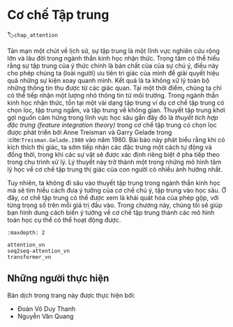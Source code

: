 <!--
# Attention Mechanisms
-->

# Cơ chế Tập trung
:label:`chap_attention`

<!--
As a bit of a historical digression, attention research is an enormous field with a long history in cognitive neuroscience.
Focalization, concentration of consciousness are of the essence of attention, which enable the human to prioritize the perception in order to deal effectively with others.
As a result, we do not process all the information that is available in the sensory input.
At any time, we are aware of only a small fraction of the information in the environment.
In cognitive neuroscience, there are several types of attention such as selective attention, covert attention, and spatial attention.
The theory ignites the spark in recent deep learning is the *feature integration theory* of the selective attention, 
which was developed by Anne Treisman and Garry Gelade through the paper :cite:`Treisman.Gelade.1980` in 1980.
This paper declares that when perceiving a stimulus, features are registered early, automatically, and in parallel, while objects are identified separately and at a later stage in processing.
The theory has been one of the most influential psychological models of human visual attention.
-->

Tản mạn một chút về lịch sử, sự tập trung là một lĩnh vực nghiên cứu rộng lớn và lâu đời trong ngành thần kinh học nhận thức.
Trọng tâm có thể hiểu rằng sự tập trung của ý thức chính là bản chất của của sự chú ý, điều này cho phép chúng ta (loài người) ưu tiên tri giác của mình để giải quyết hiệu quả những sự kiện xoay quanh mình.
Kết quả là ta không xử lý toàn bộ những thông tin thu được từ các giác quan.
Tại một thời điểm, chúng ta chỉ có thể tiếp nhận một lượng nhỏ thông tin từ môi trường.
Trong ngành thần kinh học nhận thức, tồn tại một vài dạng tập trung ví dụ cơ chế tập trung có chọn lọc, tập trung ngầm, và tập trung về không gian.
Thuyết tập trung khơi gợi nguồn cảm hứng trong lĩnh vực học sâu gần đây đó là *thuyết tích hợp đặc trưng (feature integration theory)* trong cơ chế tập trung có chọn lọc được phát triển bởi Anne Treisman và Garry Gelade trong :cite:`Treisman.Gelade.1980` vào năm 1980.
Bài báo này phát biểu rằng khi có kích thích thị giác, ta sớm tiếp nhận các đặc trưng một cách tự động và đồng thời, trong khi các sự vật sẽ được xác định riêng biệt ở pha tiếp theo trong chu trình xử lý.
Lý thuyết này trở thành một trong những mô hình tâm lý học về cơ chế tập trung thị giác của con người có nhiều ảnh hưởng nhất.


<!--
However, we will not indulge in too much theory of attention in neuroscience, but rather focus on applying the attention idea in deep learning,
where attention can be seen as a generalized pooling method with bias alignment over inputs.
In this chapter, we will provide you with some intuition about how to transform the attention idea to the concrete mathematics models, and make them work.
-->

Tuy nhiên, ta không đi sâu vào thuyết tập trung trong ngành thần kinh học mà sẽ tìm hiểu cách đưa ý tưởng của cơ chế chú ý, tập trung vào học sâu.
Ở đây, cơ chế tập trung có thể được xem là khái quát hóa của phép gộp, với từng trọng số trên mỗi giá trị đầu vào.
Trong chương này, chúng tôi sẽ giúp bạn hình dung cách biến ý tưởng về cơ chế tập trung thành các mô hình toán học cụ thể có thể hoạt động được.

```toc
:maxdepth: 2

attention_vn
seq2seq-attention_vn
transformer_vn
```


## Những người thực hiện
Bản dịch trong trang này được thực hiện bởi:

* Đoàn Võ Duy Thanh
* Nguyễn Văn Quang
